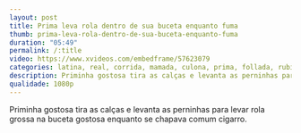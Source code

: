 ```yaml
---
layout: post
title: Prima leva rola dentro de sua buceta enquanto fuma
thumb: prima-leva-rola-dentro-de-sua-buceta-enquanto-fuma
duration: "05:49"
permalink: /:title
video: https://www.xvideos.com/embedframe/57623079
categories: latina, real, corrida, mamada, culona, prima, follada, rubia, amante, infiel, leche, camara, espanola, rabo, liberal, grabada, andaluza, mamadon, de-rodillas, espanola-culona
description: Priminha gostosa tira as calças e levanta as perninhas para levar rola grossa na buceta gostosa enquanto se chapava comum cigarro.
qualidade: 1080p
---
```

Priminha gostosa tira as calças e levanta as perninhas para levar rola grossa na buceta gostosa enquanto se chapava comum cigarro.